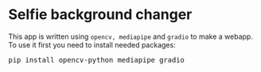 # Selfie background changer 

This app is written using ``opencv, mediapipe`` and ``gradio`` to make a webapp.<br>
To use it first you need to install needed packages:<br>
<pre>
pip install opencv-python mediapipe gradio
</pre>
